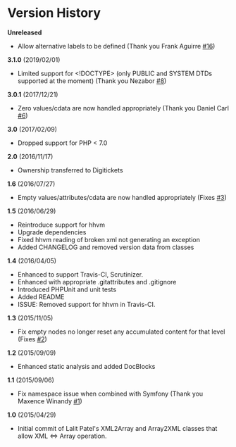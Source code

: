 # Version History

**Unreleased**

* Allow alternative labels to be defined (Thank you Frank Aguirre [#16](https://github.com/digitickets/lalit/pull/16))

**3.1.0** (2019/02/01)

* Limited support for <!DOCTYPE> (only PUBLIC and SYSTEM DTDs supported at the moment) (Thank you Nezabor [#8](https://github.com/digitickets/lalit/issues/8))

**3.0.1** (2017/12/21)

* Zero values/cdata are now handled appropriately (Thank you Daniel Carl [#6](https://github.com/digitickets/lalit/pull/6))

**3.0** (2017/02/09)

* Dropped support for PHP < 7.0

**2.0** (2016/11/17)

* Ownership transferred to Digitickets

**1.6** (2016/07/27)

* Empty values/attributes/cdata are now handled appropriately (Fixes [#3](https://github.com/rquadling/lalit/issues/3))

**1.5** (2016/06/29)

* Reintroduce support for hhvm
* Upgrade dependencies
* Fixed hhvm reading of broken xml not generating an exception
* Added CHANGELOG and removed version data from classes

**1.4** (2016/04/05)

* Enhanced to support Travis-CI, Scrutinizer.
* Enhanced with appropriate .gitattributes and .gitignore
* Introduced PHPUnit and unit tests
* Added README
* ISSUE: Removed support for hhvm in Travis-CI.

**1.3** (2015/11/05)

* Fix empty nodes no longer reset any accumulated content for that level (Fixes [#2](https://github.com/rquadling/lalit/issues/2))

**1.2** (2015/09/09)

* Enhanced static analysis and added DocBlocks

**1.1** (2015/09/06)

* Fix namespace issue when combined with Symfony (Thank you Maxence Winandy [#1](https://github.com/rquadling/lalit/pull/1))

**1.0** (2015/04/29)

* Initial commit of Lalit Patel's XML2Array and Array2XML classes that allow XML <=> Array operation.
